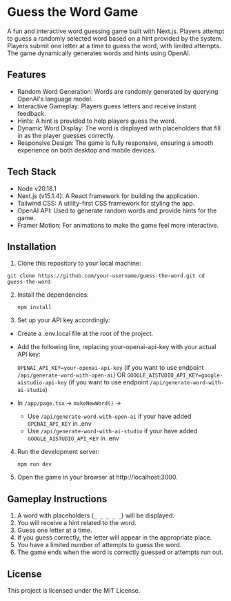 # Guess the Word Game

A fun and interactive word guessing game built with Next.js. Players attempt to guess a randomly selected word based on a hint provided by the system. Players submit one letter at a time to guess the word, with limited attempts. The game dynamically generates words and hints using OpenAI.

## Features

- Random Word Generation: Words are randomly generated by querying OpenAI's language model.
- Interactive Gameplay: Players guess letters and receive instant feedback.
- Hints: A hint is provided to help players guess the word.
- Dynamic Word Display: The word is displayed with placeholders that fill in as the player guesses correctly.
- Responsive Design: The game is fully responsive, ensuring a smooth experience on both desktop and mobile devices.

## Tech Stack
- Node v20.18.1
- Next.js (v15.1.4): A React framework for building the application.
- Tailwind CSS: A utility-first CSS framework for styling the app.
- OpenAI API: Used to generate random words and provide hints for the game.
- Framer Motion: For animations to make the game feel more interactive.

## Installation

1. Clone this repository to your local machine:

`git clone https://github.com/your-username/guess-the-word.git
cd guess-the-word`

2. Install the dependencies:

   `npm install`

3. Set up your API key accordingly:

- Create a .env.local file at the root of the project.
- Add the following line, replacing your-openai-api-key with your actual API key:

   `OPENAI_API_KEY=your-openai-api-key` (if you want to use endpoint `/api/generate-word-with-open-ai`)
   OR 
   `GOOGLE_AISTUDIO_API_KEY=google-aistudio-api-key` (if you want to use endpoint `/api/generate-word-with-ai-studio`)
- In `/app/page.tsx` -> `makeNewWord()` -> 
    -   Use `/api/generate-word-with-open-ai` if your have added `OPENAI_API_KEY` in .env
    -   Use `/api/generate-word-with-ai-studio` if your have added `GOOGLE_AISTUDIO_API_KEY` in .env

4. Run the development server:

   `npm run dev`

5. Open the game in your browser at http://localhost:3000.

## Gameplay Instructions

1. A word with placeholders (`_ _ _ _ _`) will be displayed.
2. You will receive a hint related to the word.
3. Guess one letter at a time.
4. If you guess correctly, the letter will appear in the appropriate place.
5. You have a limited number of attempts to guess the word.
6. The game ends when the word is correctly guessed or attempts run out.

## License

This project is licensed under the MIT License.
